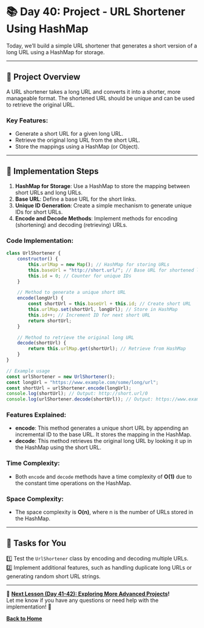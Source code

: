 # **📚 Day 40: Project - URL Shortener Using HashMap**  

Today, we’ll build a simple URL shortener that generates a short version of a long URL using a HashMap for storage.  

---

## **🔹 Project Overview**  

A URL shortener takes a long URL and converts it into a shorter, more manageable format. The shortened URL should be unique and can be used to retrieve the original URL.

### **Key Features**:  
- Generate a short URL for a given long URL.
- Retrieve the original long URL from the short URL.
- Store the mappings using a HashMap (or Object).

---

## **🔹 Implementation Steps**  

1. **HashMap for Storage**: Use a HashMap to store the mapping between short URLs and long URLs.
2. **Base URL**: Define a base URL for the short links.
3. **Unique ID Generation**: Create a simple mechanism to generate unique IDs for short URLs.
4. **Encode and Decode Methods**: Implement methods for encoding (shortening) and decoding (retrieving) URLs.

### **Code Implementation**:
```js
class UrlShortener {
    constructor() {
        this.urlMap = new Map(); // HashMap for storing URLs
        this.baseUrl = "http://short.url/"; // Base URL for shortened links
        this.id = 0; // Counter for unique IDs
    }

    // Method to generate a unique short URL
    encode(longUrl) {
        const shortUrl = this.baseUrl + this.id; // Create short URL
        this.urlMap.set(shortUrl, longUrl); // Store in HashMap
        this.id++; // Increment ID for next short URL
        return shortUrl;
    }

    // Method to retrieve the original long URL
    decode(shortUrl) {
        return this.urlMap.get(shortUrl); // Retrieve from HashMap
    }
}

// Example usage
const urlShortener = new UrlShortener();
const longUrl = "https://www.example.com/some/long/url";
const shortUrl = urlShortener.encode(longUrl);
console.log(shortUrl); // Output: http://short.url/0
console.log(urlShortener.decode(shortUrl)); // Output: https://www.example.com/some/long/url
```

### **Features Explained**:
- **encode**: This method generates a unique short URL by appending an incremental ID to the base URL. It stores the mapping in the HashMap.
- **decode**: This method retrieves the original long URL by looking it up in the HashMap using the short URL.

### **Time Complexity**:  
- Both `encode` and `decode` methods have a time complexity of **O(1)** due to the constant time operations on the HashMap.

### **Space Complexity**:  
- The space complexity is **O(n)**, where n is the number of URLs stored in the HashMap.

---

## **📝 Tasks for You**  
1️⃣ Test the `UrlShortener` class by encoding and decoding multiple URLs.  
2️⃣ Implement additional features, such as handling duplicate long URLs or generating random short URL strings.

---

🎯 **[Next Lesson (Day 41-42): Exploring More Advanced Projects](../day_41-42/)!**  
Let me know if you have any questions or need help with the implementation! 🚀

[**Back to Home**](../../../)